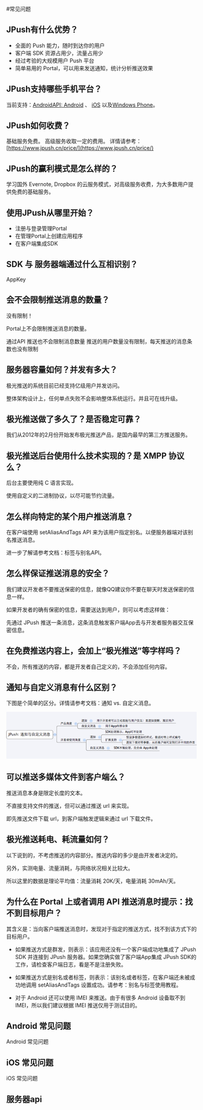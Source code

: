 #常见问题
## JPush有什么优势？

+ 全面的 Push 能力，随时到达你的用户
+ 客户端 SDK 资源占用少，流量占用少
+ 经过考验的大规模用户 Push 平台
+ 简单易用的 Portal，可以用来发送通知，统计分析推送效果

## JPush支持哪些手机平台？	

当前支持：[AndroidAPI: Android]() 、 [iOS]() 以及[Windows Phone]()。

## JPush如何收费？

基础服务免费。
高级服务收取一定的费用。
详情请参考：[https://www.jpush.cn/price/](https://www.jpush.cn/price/)

## JPush的赢利模式是怎么样的？

学习国外 Evernote, Dropbox 的云服务模式，对高级服务收费，为大多数用户提供免费的基础服务。 

## 使用JPush从哪里开始？

+ 注册与登录管理Portal
+ 在管理Portal上创建应用程序
+ 在客户端集成SDK

## SDK 与 服务器端通过什么互相识别？

AppKey

## 会不会限制推送消息的数量？

没有限制！

Portal上不会限制推送消息的数量。

通过API 推送也不会限制消息数量
推送的用户数量没有限制，每天推送的消息条数也没有限制

## 服务器容量如何？并发有多大？

极光推送的系统目前已经支持亿级用户并发访问。

整体架构设计上，任何单点失败不会影响整体系统运行。并且可在线升级。

## 极光推送做了多久了？是否稳定可靠？

我们从2012年的2月份开始发布极光推送产品，是国内最早的第三方推送服务。

## 极光推送后台使用什么技术实现的？是 XMPP 协议么？

后台主要使用纯 C 语言实现。

使用自定义的二进制协议，以尽可能节约流量。

## 怎么样向特定的某个用户推送消息？

在客户端使用 setAliasAndTags API 来为该用户指定别名。以便服务器端对该别名推送消息。

进一步了解请参考文档：标签与别名API。

## 怎么样保证推送消息的安全？

我们建议开发者不要推送保密的信息，就像QQ建议你不要在聊天时发送保密的信息一样。


如果开发者的确有保密的信息，需要送达到用户，则可以考虑这样做：


先通过 JPush 推送一条消息，这条消息触发客户端App去与开发者服务器交互保密信息。

## 在免费推送内容上，会加上“极光推送”等字样吗？

不会，所有推送的内容，都是开发者自己定义的，不会添加任何内容。

## 通知与自定义消息有什么区别？

下图是个简单的区分。详情请参考文档：通知 vs. 自定义消息。

![](image/jpush_notification_vs_msg.png)

## 可以推送多媒体文件到客户端么？

推送消息本身是限定长度的文本。

不直接支持文件的推送，但可以通过推送 url 来实现。

即先推送文件下载 url，到客户端触发逻辑来通过 url 下载文件。

## 极光推送耗电、耗流量如何？

以下说到的，不考虑推送的内容部分。推送内容的多少是由开发者决定的。

另外，实测电量、流量消耗，与网络状况相关比较大。

所以这里的数据是理论平均值：流量消耗 20K/天，电量消耗 30mAh/天。

## 为什么在 Portal 上或者调用 API 推送消息时提示：找不到目标用户？

其含义是：当向客户端推送消息时，发现对于指定的推送方式，找不到该方式下的目标用户。

+ 如果推送方式是群发，则表示：该应用还没有一个客户端成功地集成了 JPush SDK 并连接到 JPush 服务器。如果您确实做了客户端App集成 JPush SDK的工作，请检查客户端日志，看是不是注册失败。

+ 如果推送方式是别名或者标签，则表示：该别名或者标签，在客户端还未被成功地调用 setAliasAndTags 设置成功。请参考：别名与标签使用教程。

+ 对于 Android 还可以使用 IMEI 来推送。由于有很多 Android 设备取不到 IMEI，所以我们建议根据 IMEI 推送仅用于测试目的。


## Android 常见问题

Android 常见问题

## iOS 常见问题

iOS 常见问题

## 服务器api

